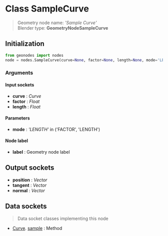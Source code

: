 
# Class SampleCurve

> Geometry node name: _'Sample Curve'_<br>Blender type:  **GeometryNodeSampleCurve**

## Initialization


```python
from geonodes import nodes
node = nodes.SampleCurve(curve=None, factor=None, length=None, mode='LENGTH', label=None)
```


### Arguments


#### Input sockets



- **curve** : _Curve_
- **factor** : _Float_
- **length** : _Float_



#### Parameters



- **mode** : _'LENGTH'_ in ('FACTOR', 'LENGTH')



#### Node label



- **label** : Geometry node label



## Output sockets



- **position** : _Vector_
- **tangent** : _Vector_
- **normal** : _Vector_



## Data sockets

> Data socket classes implementing this node


- [Curve](aaa). [sample](bbb) : Method


